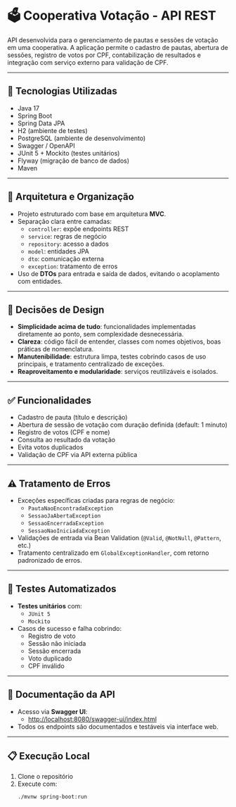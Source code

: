 # 🗳️ Cooperativa Votação - API REST

API desenvolvida para o gerenciamento de pautas e sessões de votação em uma cooperativa. A aplicação permite o cadastro de pautas, abertura de sessões, registro de votos por CPF, contabilização de resultados e integração com serviço externo para validação de CPF.

---

## 🚀 Tecnologias Utilizadas

- Java 17  
- Spring Boot  
- Spring Data JPA  
- H2 (ambiente de testes)  
- PostgreSQL (ambiente de desenvolvimento)  
- Swagger / OpenAPI  
- JUnit 5 + Mockito (testes unitários)  
- Flyway (migração de banco de dados)  
- Maven

---

## 📐 Arquitetura e Organização

- Projeto estruturado com base em arquitetura **MVC**.
- Separação clara entre camadas:
  - `controller`: expõe endpoints REST
  - `service`: regras de negócio
  - `repository`: acesso a dados
  - `model`: entidades JPA
  - `dto`: comunicação externa
  - `exception`: tratamento de erros
- Uso de **DTOs** para entrada e saída de dados, evitando o acoplamento com entidades.

---

## 🎯 Decisões de Design

- **Simplicidade acima de tudo**: funcionalidades implementadas diretamente ao ponto, sem complexidade desnecessária.
- **Clareza**: código fácil de entender, classes com nomes objetivos, boas práticas de nomenclatura.
- **Manutenibilidade**: estrutura limpa, testes cobrindo casos de uso principais, e tratamento centralizado de exceções.
- **Reaproveitamento e modularidade**: serviços reutilizáveis e isolados.

---

## ✅ Funcionalidades

- Cadastro de pauta (título e descrição)
- Abertura de sessão de votação com duração definida (default: 1 minuto)
- Registro de votos (CPF e nome)
- Consulta ao resultado da votação
- Evita votos duplicados
- Validação de CPF via API externa pública

---

## ⚠️ Tratamento de Erros

- Exceções específicas criadas para regras de negócio:
  - `PautaNaoEncontradaException`
  - `SessaoJaAbertaException`
  - `SessaoEncerradaException`
  - `SessaoNaoIniciadaException`
- Validações de entrada via Bean Validation (`@Valid`, `@NotNull`, `@Pattern`, etc.)
- Tratamento centralizado em `GlobalExceptionHandler`, com retorno padronizado de erros.

---

## 🧪 Testes Automatizados

- **Testes unitários** com:
  - `JUnit 5`
  - `Mockito`
- Casos de sucesso e falha cobrindo:
  - Registro de voto
  - Sessão não iniciada
  - Sessão encerrada
  - Voto duplicado
  - CPF inválido

---

## 📖 Documentação da API

- Acesso via **Swagger UI**:
  - [http://localhost:8080/swagger-ui/index.html](http://localhost:8080/swagger-ui/index.html)
- Todos os endpoints são documentados e testáveis via interface web.

---

## 📋 Execução Local

1. Clone o repositório
2. Execute com:
   ```bash
   ./mvnw spring-boot:run
